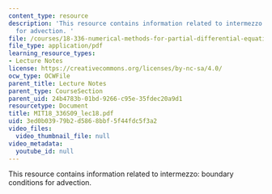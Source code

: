 ```yaml
---
content_type: resource
description: 'This resource contains information related to intermezzo: boundary conditions
  for advection. '
file: /courses/18-336-numerical-methods-for-partial-differential-equations-spring-2009/3ed0b03979b2d5868bbf5f44fdc5f3a2_MIT18_336S09_lec18.pdf
file_type: application/pdf
learning_resource_types:
- Lecture Notes
license: https://creativecommons.org/licenses/by-nc-sa/4.0/
ocw_type: OCWFile
parent_title: Lecture Notes
parent_type: CourseSection
parent_uid: 24b4783b-01bd-9266-c95e-35fdec20a9d1
resourcetype: Document
title: MIT18_336S09_lec18.pdf
uid: 3ed0b039-79b2-d586-8bbf-5f44fdc5f3a2
video_files:
  video_thumbnail_file: null
video_metadata:
  youtube_id: null
---
```

This resource contains information related to intermezzo: boundary conditions for advection. 